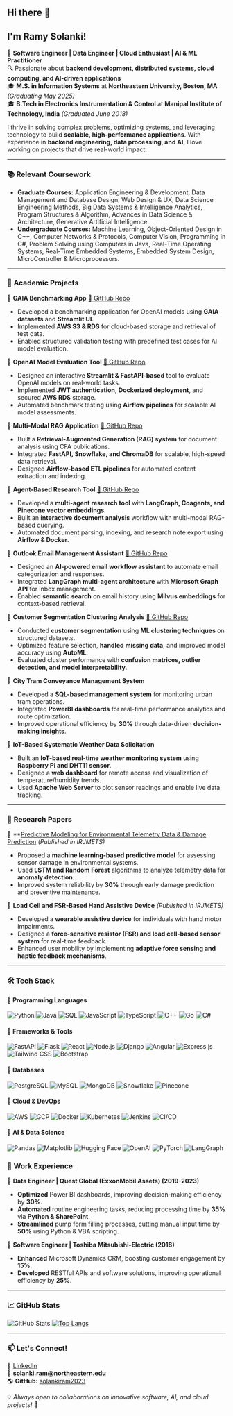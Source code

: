 ## Hi there 👋  
## I'm Ramy Solanki!

🚀 **Software Engineer | Data Engineer | Cloud Enthusiast | AI & ML Practitioner**  
🔍 Passionate about **backend development, distributed systems, cloud computing, and AI-driven applications**  
🎓 **M.S. in Information Systems** at **Northeastern University, Boston, MA** *(Graduating May 2025)*  
🎓 **B.Tech in Electronics Instrumentation & Control** at **Manipal Institute of Technology, India** *(Graduated June 2018)*  

I thrive in solving complex problems, optimizing systems, and leveraging technology to build **scalable, high-performance applications**. With experience in **backend engineering, data processing, and AI**, I love working on projects that drive real-world impact.

---

### 📚 **Relevant Coursework**
- **Graduate Courses:** Application Engineering & Development, Data Management and Database Design, Web Design & UX, Data Science Engineering Methods, Big Data Systems & Intelligence Analytics, Program Structures & Algorithm, Advances in Data Science & Architecture, Generative Artificial Intelligence.
- **Undergraduate Courses:** Machine Learning, Object-Oriented Design in C++, Computer Networks & Protocols, Computer Vision, Programming in C#, Problem Solving using Computers in Java, Real-Time Operating Systems, Real-Time Embedded Systems, Embedded System Design, MicroController & Microprocessors.

---

### 🔬 **Academic Projects**  

🔹 **GAIA Benchmarking App** [🔗 GitHub Repo](https://github.com/Big-Data-IA-Team-7/gaia-openai-validation)  
- Developed a benchmarking application for OpenAI models using **GAIA datasets** and **Streamlit UI**.  
- Implemented **AWS S3 & RDS** for cloud-based storage and retrieval of test data.  
- Enabled structured validation testing with predefined test cases for AI model evaluation.  

🔹 **OpenAI Model Evaluation Tool** [🔗 GitHub Repo](https://github.com/BigDataIA-Fall2024-TeamB6/Assignment2)  
- Designed an interactive **Streamlit & FastAPI-based** tool to evaluate OpenAI models on real-world tasks.  
- Implemented **JWT authentication**, **Dockerized deployment**, and secured **AWS RDS** storage.  
- Automated benchmark testing using **Airflow pipelines** for scalable AI model assessments.  

🔹 **Multi-Modal RAG Application** [🔗 GitHub Repo](https://github.com/BigDataIA-Fall2024-TeamB6/Assignment3)  
- Built a **Retrieval-Augmented Generation (RAG) system** for document analysis using CFA publications.  
- Integrated **FastAPI, Snowflake, and ChromaDB** for scalable, high-speed data retrieval.  
- Designed **Airflow-based ETL pipelines** for automated content extraction and indexing.  

🔹 **Agent-Based Research Tool** [🔗 GitHub Repo](https://github.com/BigDataIA-Fall2024-TeamB6/Assignment4)  
- Developed a **multi-agent research tool** with **LangGraph, Coagents, and Pinecone vector embeddings**.  
- Built an **interactive document analysis** workflow with multi-modal RAG-based querying.  
- Automated document parsing, indexing, and research note export using **Airflow & Docker**.  

🔹 **Outlook Email Management Assistant** [🔗 GitHub Repo](https://github.com/BigDataIA-Fall2024-TeamB6/Assignment3)  
- Designed an **AI-powered email workflow assistant** to automate email categorization and responses.  
- Integrated **LangGraph multi-agent architecture** with **Microsoft Graph API** for inbox management.  
- Enabled **semantic search** on email history using **Milvus embeddings** for context-based retrieval.  

🔹 **Customer Segmentation Clustering Analysis** [🔗 GitHub Repo](https://github.com/solankiram2023/Data-Science-Engineering-Methods/blob/main/Data_Cleaning%2C_Feature_Selection%2C_Modeling_and_Interpretability_Assignment4_DSEM.ipynb)  
- Conducted **customer segmentation** using **ML clustering techniques** on structured datasets.  
- Optimized feature selection, **handled missing data**, and improved model accuracy using **AutoML**.  
- Evaluated cluster performance with **confusion matrices, outlier detection, and model interpretability**.  

🔹 **City Tram Conveyance Management System**  
- Developed a **SQL-based management system** for monitoring urban tram operations.  
- Integrated **PowerBI dashboards** for real-time performance analytics and route optimization.  
- Improved operational efficiency by **30%** through data-driven **decision-making insights**.  

🔹 **IoT-Based Systematic Weather Data Solicitation**  
- Built an **IoT-based real-time weather monitoring system** using **Raspberry Pi and DHT11 sensor**.  
- Designed a **web dashboard** for remote access and visualization of temperature/humidity trends.  
- Used **Apache Web Server** to plot sensor readings and enable live data tracking.  

---

### 📄 **Research Papers**  

📌 **[Predictive Modeling for Environmental Telemetry Data & Damage Prediction](https://www.irjmets.com/uploadedfiles/paper/issue_11_november_2022/31545/final/fin_irjmets1669224449.pdf) *(Published in IRJMETS)*  
- Proposed a **machine learning-based predictive model** for assessing sensor damage in environmental systems.  
- Used **LSTM and Random Forest** algorithms to analyze telemetry data for **anomaly detection**.  
- Improved system reliability by **30%** through early damage prediction and preventive maintenance.  

📌 **Load Cell and FSR-Based Hand Assistive Device** *(Published in IRJMETS)*  
- Developed a **wearable assistive device** for individuals with hand motor impairments.  
- Designed a **force-sensitive resistor (FSR) and load cell-based sensor system** for real-time feedback.  
- Enhanced user mobility by implementing **adaptive force sensing and haptic feedback mechanisms**.  

---

### 🛠 **Tech Stack**

#### 🔹 **Programming Languages**
![Python](https://img.shields.io/badge/Python-3776AB?style=for-the-badge&logo=python&logoColor=white)
![Java](https://img.shields.io/badge/Java-007396?style=for-the-badge&logo=openjdk&logoColor=white)
![SQL](https://img.shields.io/badge/SQL-4479A1?style=for-the-badge&logo=postgresql&logoColor=white)
![JavaScript](https://img.shields.io/badge/JavaScript-F7DF1E?style=for-the-badge&logo=javascript&logoColor=black)
![TypeScript](https://img.shields.io/badge/TypeScript-3178C6?style=for-the-badge&logo=typescript&logoColor=white)
![C++](https://img.shields.io/badge/C++-00599C?style=for-the-badge&logo=c%2B%2B&logoColor=white)
![Go](https://img.shields.io/badge/Go-00ADD8?style=for-the-badge&logo=go&logoColor=white)
![C#](https://img.shields.io/badge/C%23-239120?style=for-the-badge&logo=c-sharp&logoColor=white)

#### 🔹 **Frameworks & Tools**
![FastAPI](https://img.shields.io/badge/FastAPI-009688?style=for-the-badge&logo=fastapi&logoColor=white)
![Flask](https://img.shields.io/badge/Flask-000000?style=for-the-badge&logo=flask&logoColor=white)
![React](https://img.shields.io/badge/React-61DAFB?style=for-the-badge&logo=react&logoColor=black)
![Node.js](https://img.shields.io/badge/Node.js-339933?style=for-the-badge&logo=node.js&logoColor=white)
![Django](https://img.shields.io/badge/Django-092E20?style=for-the-badge&logo=django&logoColor=white)
![Angular](https://img.shields.io/badge/Angular-DD0031?style=for-the-badge&logo=angular&logoColor=white)
![Express.js](https://img.shields.io/badge/Express.js-000000?style=for-the-badge&logo=express&logoColor=white)
![Tailwind CSS](https://img.shields.io/badge/Tailwind_CSS-38B2AC?style=for-the-badge&logo=tailwind-css&logoColor=white)
![Bootstrap](https://img.shields.io/badge/Bootstrap-563D7C?style=for-the-badge&logo=bootstrap&logoColor=white)

#### 🔹 **Databases**
![PostgreSQL](https://img.shields.io/badge/PostgreSQL-336791?style=for-the-badge&logo=postgresql&logoColor=white)
![MySQL](https://img.shields.io/badge/MySQL-4479A1?style=for-the-badge&logo=mysql&logoColor=white)
![MongoDB](https://img.shields.io/badge/MongoDB-47A248?style=for-the-badge&logo=mongodb&logoColor=white)
![Snowflake](https://img.shields.io/badge/Snowflake-56CCF2?style=for-the-badge&logo=snowflake&logoColor=white)
![Pinecone](https://img.shields.io/badge/Pinecone-129991?style=for-the-badge&logo=pinecone&logoColor=white)

#### 🔹 **Cloud & DevOps**
![AWS](https://img.shields.io/badge/AWS-232F3E?style=for-the-badge&logo=amazon-aws&logoColor=white)
![GCP](https://img.shields.io/badge/GCP-4285F4?style=for-the-badge&logo=google-cloud&logoColor=white)
![Docker](https://img.shields.io/badge/Docker-2496ED?style=for-the-badge&logo=docker&logoColor=white)
![Kubernetes](https://img.shields.io/badge/Kubernetes-326CE5?style=for-the-badge&logo=kubernetes&logoColor=white)
![Jenkins](https://img.shields.io/badge/Jenkins-D24939?style=for-the-badge&logo=jenkins&logoColor=white)
![CI/CD](https://img.shields.io/badge/CI%2FCD-0052CC?style=for-the-badge&logo=github-actions&logoColor=white)

#### 🔹 **AI & Data Science**
![Pandas](https://img.shields.io/badge/Pandas-150458?style=for-the-badge&logo=pandas&logoColor=white)
![Matplotlib](https://img.shields.io/badge/Matplotlib-FF9632?style=for-the-badge&logo=python&logoColor=white)
![Hugging Face](https://img.shields.io/badge/Hugging%20Face-FFCC4D?style=for-the-badge&logo=huggingface&logoColor=black)
![OpenAI](https://img.shields.io/badge/OpenAI-412991?style=for-the-badge&logo=openai&logoColor=white)
![PyTorch](https://img.shields.io/badge/PyTorch-EE4C2C?style=for-the-badge&logo=pytorch&logoColor=white)
![LangGraph](https://img.shields.io/badge/LangGraph-007ACC?style=for-the-badge&logo=apacheairflow&logoColor=white)

### 💼 **Work Experience**
🔹 **Data Engineer | Quest Global (ExxonMobil Assets) (2019-2023)**
- **Optimized** Power BI dashboards, improving decision-making efficiency by **30%**.
- **Automated** routine engineering tasks, reducing processing time by **35%** via **Python & SharePoint**.
- **Streamlined** pump form filling processes, cutting manual input time by **50%** using Python & VBA scripting.

🔹 **Software Engineer | Toshiba Mitsubishi-Electric (2018)**
- **Enhanced** Microsoft Dynamics CRM, boosting customer engagement by **15%**.
- **Developed** RESTful APIs and software solutions, improving operational efficiency by **25%**.

---

### 📈 **GitHub Stats**
![GitHub Stats](https://github-readme-stats.vercel.app/api?username=solankiram2023&show_icons=true&theme=tokyonight)
[![Top Langs](https://github-readme-stats.vercel.app/api/top-langs/?username=solankiram2023&layout=compact)](https://github.com/anuraghazra/github-readme-stats)

---

### 📫 **Let's Connect!**
🔗 [LinkedIn](https://www.linkedin.com/in/ramysolanki/)  
📧 **solanki.ram@northeastern.edu**  
🌎 **GitHub:** [solankiram2023](https://github.com/solankiram2023)  

💡 *Always open to collaborations on innovative software, AI, and cloud projects!* 🚀

<!--
**solankiram2023/solankiram2023** is a ✨ _special_ ✨ repository because its `README.md` (this file) appears on your GitHub profile.

Here are some ideas to get you started:

- 🔭 I’m currently working on ...
- 🌱 I’m currently learning ...
- 👯 I’m looking to collaborate on ...
- 🤔 I’m looking for help with ...
- 💬 Ask me about ...
- 📫 How to reach me: ...
- 😄 Pronouns: ...
- ⚡ Fun fact: ...
-->
